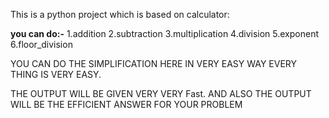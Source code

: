 This is a python project which is based on calculator:

**you can do:-**
1.addition
2.subtraction
3.multiplication
4.division
5.exponent
6.floor_division

YOU CAN DO THE SIMPLIFICATION HERE IN VERY EASY WAY EVERY THING IS VERY EASY.

THE OUTPUT WILL BE GIVEN VERY VERY Fast.
AND ALSO THE OUTPUT WILL BE THE EFFICIENT ANSWER FOR YOUR PROBLEM
